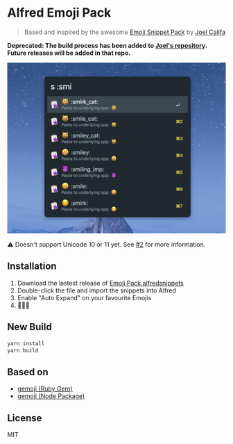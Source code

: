 # Alfred Emoji Pack

> Based and inspired by the awesome [Emoji Snippet Pack](http://joelcalifa.com/blog/alfred-emoji-snippet-pack/) by [Joel Califa](http://joelcalifa.com)


**Deprecated: The build process has been added to [Joel's repository](https://github.com/califa/alfred-emoji-pack). Future releases will be added in that repo.**


![screenshot.png](screenshot.png)

⚠️ Doesn't support Unicode 10 or 11 yet. See [#2](https://github.com/stefanzweifel/alfred-emoji-pack/issues/2) for more information.

## Installation

1. Download the lastest release of [Emoji Pack.alfredsnippets](https://github.com/stefanzweifel/alfred-emoji-pack/raw/master/Emoji%20Pack.alfredsnippets)
2. Double-click the file and import the snippets into Alfred
3. Enable "Auto Expand" on your favourite Emojis
4. 💸💸💸

## New Build

```
yarn install
yarn build
```

## Based on 

- [gemoji (Ruby Gem)](https://github.com/github/gemoji)
- [gemoji (Node Package)](https://github.com/wooorm/gemoji)

## License

MIT

